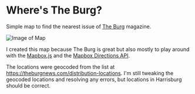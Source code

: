 # Where's The Burg?

Simple map to find the nearest issue of [The Burg](https://theburgnews.com/) magazine.

![Image of Map](https://i.imgur.com/JK8My0C.png)

I created this map because The Burg is great but also mostly to play around with the [Mapbox.js](https://www.mapbox.com/mapbox.js) and the [Mapbox Directions API](https://www.mapbox.com/developers/api/directions/).

The locations were geocoded from the list at https://theburgnews.com/distribution-locations. I'm still tweaking the geocoded locations and resolving any errors, but locations in Harrisburg should be correct. 
